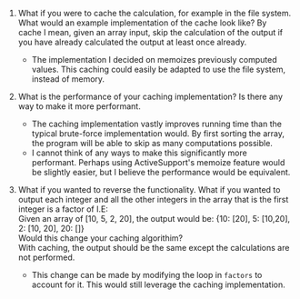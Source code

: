 1.  What if you were to cache the calculation, for example in the file system.  What would an example implementation of the cache look like?  By cache I mean, given an array input, skip the calculation of the output if you have already calculated the output at least once already.

	- The implementation I decided on memoizes previously computed values. This caching could easily be adapted to use the file system, instead of memory.


2. What is the performance of your caching implementation?  Is there any way to make it more performant.
	- The caching implementation vastly improves running time than the typical brute-force implementation would. By first sorting the array, the program will be able to skip as many computations possible.
	- I cannot think of any ways to make this significantly more performant. Perhaps using ActiveSupport's memoize feature would be slightly easier, but I believe the performance would be equivalent.


3. What if you wanted to reverse the functionality.  What if you wanted to output each integer and all the other integers in the array that is the first integer is a factor of I.E:<br>
Given an array of [10, 5, 2, 20], the output would be:
{10: [20], 5: [10,20], 2: [10, 20], 20: []}<br>
Would this change your caching algorithim?<br>
With caching, the output should be the same except the calculations are not performed.
	- This change can be made by modifying the loop in `factors` to account for it. This would still leverage the caching implementation.